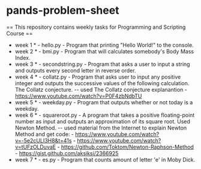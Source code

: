 # pands-problem-sheet
== This repository contains weekly tasks for Programming and Scripting Course ==

 * week 1 * - hello.py - Program that printing "Hello World!" to the console.
 * week 2 * - bmi.py - Program that will calculates somebody's Body Mass Index.
 * week 3 * - secondstring.py - Program that asks a user to input a string and outputs every second letter in reverse order.
 * week 4 * - collatz.py - Program that asks user to input any positive integer and outputs the successive values of the following calculation. The Collatz conjecture.
				-- used The Collatz conjecture explanantion - https://www.youtube.com/watch?v=P0F4zbNdbTU
 * week 5 * - weekday.py - Program that outputs whether or not today is a weekday.
 * week 6 * - squareroot.py - A program that takes a positive floating-point number as input and outputs an approximation of its square root. Used Newton Method.
				-- used material from the Internet to explain Newton Method and get code:
						 - https://www.youtube.com/watch?v=-5e2cULI3H8&t=41s
						 - https://www.youtube.com/watch?v=tUFzOLDuvaE
						 - https://github.com/Toktom/Newton-Raphson-Method
						 - https://gist.github.com/aksiksi/2366925
 * week 7 * - es.py - Program that counts amount of letter 'e' in Moby Dick.